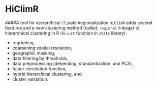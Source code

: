 # HiClimR
####A tool for `Hi`erarchical `Clim`ate `R`egionalization
`HiClimR` adds several features and a new clustering method (called, `regional` linkage) to hierarchical clustering in R (`hclust` function in `stats` library):

* regridding,
* coarsening spatial resolution,
* geographic masking,
* data filtering by thresholds,
* data preprocessing (detrending, standardization, and PCA),
* faster correlation function,
* hybrid hierarchical clustering, and
* cluster validation.
